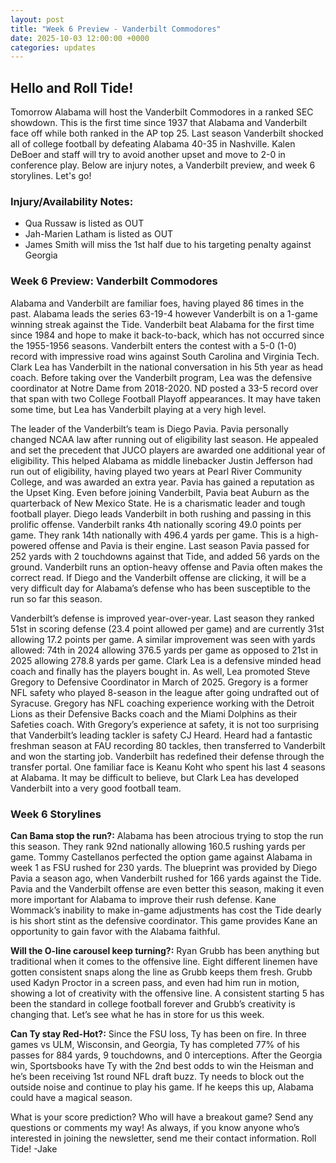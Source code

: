 ```yaml
---
layout: post
title: "Week 6 Preview - Vanderbilt Commodores"
date: 2025-10-03 12:00:00 +0000
categories: updates
---
```


## Hello and Roll Tide!

Tomorrow Alabama will host the Vanderbilt Commodores in a ranked SEC showdown. This is the first time since 1937 that Alabama and Vanderbilt face off while both ranked in the AP top 25. Last season Vanderbilt shocked all of college football by defeating Alabama 40-35 in Nashville. Kalen DeBoer and staff will try to avoid another upset and move to 2-0 in conference play. Below are injury notes, a Vanderbilt preview, and week 6 storylines. Let's go!


### Injury/Availability Notes:
-   Qua Russaw is listed as OUT
-   Jah-Marien Latham is listed as OUT
-   James Smith will miss the 1st half due to his targeting penalty against Georgia


### Week 6 Preview: Vanderbilt Commodores 
Alabama and Vanderbilt are familiar foes, having played 86 times in the past. Alabama leads the series 63-19-4 however Vanderbilt is on a 1-game winning streak against the Tide. Vanderbilt beat Alabama for the first time since 1984 and hope to make it back-to-back, which has not occurred since the 1955-1956 seasons. Vanderbilt enters the contest with a 5-0 (1-0) record with impressive road wins against South Carolina and Virginia Tech. Clark Lea has Vanderbilt in the national conversation in his 5th year as head coach. Before taking over the Vanderbilt program, Lea was the defensive coordinator at Notre Dame from 2018-2020. ND posted a 33-5 record over that span with two College Football Playoff appearances. It may have taken some time, but Lea has Vanderbilt playing at a very high level. 

The leader of the Vanderbilt’s team is Diego Pavia. Pavia personally changed NCAA law after running out of eligibility last season. He appealed and set the precedent that JUCO players are awarded one additional year of eligibility. This helped Alabama as middle linebacker Justin Jefferson had run out of eligibility, having played two years at Pearl River Community College, and was awarded an extra year. Pavia has gained a reputation as the Upset King. Even before joining Vanderbilt, Pavia beat Auburn as the quarterback of New Mexico State. He is a charismatic leader and tough football player. Diego leads Vanderbilt in both rushing and passing in this prolific offense. Vanderbilt ranks 4th nationally scoring 49.0 points per game. They rank 14th nationally with 496.4 yards per game. This is a high-powered offense and Pavia is their engine. Last season Pavia passed for 252 yards with 2 touchdowns against that Tide, and added 56 yards on the ground. Vanderbilt runs an option-heavy offense and Pavia often makes the correct read. If Diego and the Vanderbilt offense are clicking, it will be a very difficult day for Alabama’s defense who has been susceptible to the run so far this season.

Vanderbilt’s defense is improved year-over-year. Last season they ranked 51st in scoring defense (23.4 point allowed per game) and are currently 31st allowing 17.2 points per game. A similar improvement was seen with yards allowed: 74th in 2024 allowing 376.5 yards per game as opposed to 21st in 2025 allowing 278.8 yards per game. Clark Lea is a defensive minded head coach and finally has the players bought in. As well, Lea promoted Steve Gregory to Defensive Coordinator in March of 2025. Gregory is a former NFL safety who played 8-season in the league after going undrafted out of Syracuse. Gregory has NFL coaching experience working with the Detroit Lions as their Defensive Backs coach and the Miami Dolphins as their Safeties coach. With Gregory’s experience at safety, it is not too surprising that Vanderbilt’s leading tackler is safety CJ Heard. Heard had a fantastic freshman season at FAU recording 80 tackles, then transferred to Vanderbilt and won the starting job. Vanderbilt has redefined their defense through the transfer portal. One familiar face is Keanu Koht who spent his last 4 seasons at Alabama. It may be difficult to believe, but Clark Lea has developed Vanderbilt into a very good football team.


### Week 6 Storylines
**Can Bama stop the run?:** Alabama has been atrocious trying to stop the run this season. They rank 92nd nationally allowing 160.5 rushing yards per game. Tommy Castellanos perfected the option game against Alabama in week 1 as FSU rushed for 230 yards. The blueprint was provided by Diego Pavia a season ago, when Vanderbilt rushed for 166 yards against the Tide. Pavia and the Vanderbilt offense are even better this season, making it even more important for Alabama to improve their rush defense. Kane Wommack’s inability to make in-game adjustments has cost the Tide dearly is his short stint as the defensive coordinator. This game provides Kane an opportunity to gain favor with the Alabama faithful.

**Will the O-line carousel keep turning?:** Ryan Grubb has been anything but traditional when it comes to the offensive line. Eight different linemen have gotten consistent snaps along the line as Grubb keeps them fresh. Grubb used Kadyn Proctor in a screen pass, and even had him run in motion, showing a lot of creativity with the offensive line. A consistent starting 5 has been the standard in college football forever and Grubb’s creativity is changing that. Let’s see what he has in store for us this week.

**Can Ty stay Red-Hot?:** Since the FSU loss, Ty has been on fire. In three games vs ULM, Wisconsin, and Georgia, Ty has completed 77% of his passes for 884 yards, 9 touchdowns, and 0 interceptions. After the Georgia win, Sportsbooks have Ty with the 2nd best odds to win the Heisman and he’s been receiving 1st round NFL draft buzz. Ty needs to block out the outside noise and continue to play his game. If he keeps this up, Alabama could have a magical season. 

What is your score prediction? Who will have a breakout game? Send any questions or comments my way! As always, if you know anyone who’s interested in joining the newsletter, send me their contact information. 
Roll Tide!
-Jake
